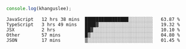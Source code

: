 ```js
console.log(khanguslee);
```

<!--START_SECTION:waka-->
```text
JavaScript   12 hrs 38 mins  ████████████████░░░░░░░░░   63.87 % 
TypeScript   3 hrs 49 mins   ████▓░░░░░░░░░░░░░░░░░░░░   19.32 % 
JSX          2 hrs           ██▓░░░░░░░░░░░░░░░░░░░░░░   10.10 % 
Other        57 mins         █▒░░░░░░░░░░░░░░░░░░░░░░░   04.80 % 
JSON         17 mins         ▒░░░░░░░░░░░░░░░░░░░░░░░░   01.45 % 
```
<!--END_SECTION:waka-->

<!--
**khanguslee/khanguslee** is a ✨ _special_ ✨ repository because its `README.md` (this file) appears on your GitHub profile.

Here are some ideas to get you started:

- 🔭 I’m currently working on ...
- 🌱 I’m currently learning ...
- 👯 I’m looking to collaborate on ...
- 🤔 I’m looking for help with ...
- 💬 Ask me about ...
- 📫 How to reach me: ...
- 😄 Pronouns: ...
- ⚡ Fun fact: ...
-->
